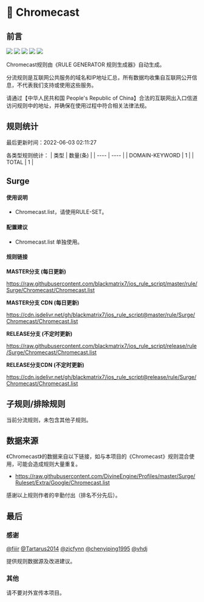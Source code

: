 # 🧸 Chromecast

## 前言

![](https://shields.io/badge/-移除重复规则-ff69b4) ![](https://shields.io/badge/-DOMAIN与DOMAIN--SUFFIX合并-green) ![](https://shields.io/badge/-DOMAIN--SUFFIX间合并-critical) ![](https://shields.io/badge/-DOMAIN--SUFFIX与DOMAIN--KEYWORD合并-blue) ![](https://shields.io/badge/-IP--CIDR(6)合并-blueviolet) 

Chromecast规则由《RULE GENERATOR 规则生成器》自动生成。

分流规则是互联网公共服务的域名和IP地址汇总，所有数据均收集自互联网公开信息，不代表我们支持或使用这些服务。

请通过【中华人民共和国 People's Republic of China】合法的互联网出入口信道访问规则中的地址，并确保在使用过程中符合相关法律法规。

## 规则统计

最后更新时间：2022-06-03 02:11:27

各类型规则统计：
| 类型 | 数量(条)  | 
| ---- | ----  |
| DOMAIN-KEYWORD | 1  | 
| TOTAL | 1  | 


## Surge 

#### 使用说明
- Chromecast.list，请使用RULE-SET。

#### 配置建议
- Chromecast.list 单独使用。

#### 规则链接
**MASTER分支 (每日更新)**

https://raw.githubusercontent.com/blackmatrix7/ios_rule_script/master/rule/Surge/Chromecast/Chromecast.list

**MASTER分支 CDN (每日更新)**

https://cdn.jsdelivr.net/gh/blackmatrix7/ios_rule_script@master/rule/Surge/Chromecast/Chromecast.list

**RELEASE分支 (不定时更新)**

https://raw.githubusercontent.com/blackmatrix7/ios_rule_script/release/rule/Surge/Chromecast/Chromecast.list

**RELEASE分支CDN (不定时更新)**

https://cdn.jsdelivr.net/gh/blackmatrix7/ios_rule_script@release/rule/Surge/Chromecast/Chromecast.list

## 子规则/排除规则


当前分流规则，未包含其他子规则。

## 数据来源

《Chromecast》的数据来自以下链接，如与本项目的《Chromecast》规则混合使用，可能会造成规则大量重复。

- https://raw.githubusercontent.com/DivineEngine/Profiles/master/Surge/Ruleset/Extra/Google/Chromecast.list


感谢以上规则作者的辛勤付出（排名不分先后）。

## 最后

### 感谢

[@fiiir](https://github.com/fiiir) [@Tartarus2014](https://github.com/Tartarus2014) [@zjcfynn](https://github.com/zjcfynn) [@chenyiping1995](https://github.com/chenyiping1995) [@vhdj](https://github.com/vhdj)

提供规则数据源及改进建议。

### 其他

请不要对外宣传本项目。